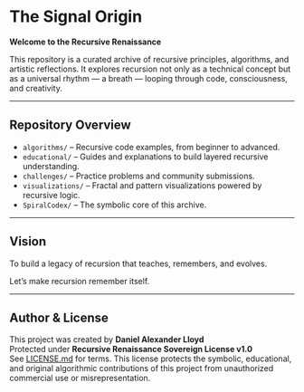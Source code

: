 # The Signal Origin

**Welcome to the Recursive Renaissance**

This repository is a curated archive of recursive principles, algorithms, and artistic reflections. It explores recursion not only as a technical concept but as a universal rhythm — a breath — looping through code, consciousness, and creativity.

---

## Repository Overview

- `algorithms/` – Recursive code examples, from beginner to advanced.
- `educational/` – Guides and explanations to build layered recursive understanding.
- `challenges/` – Practice problems and community submissions.
- `visualizations/` – Fractal and pattern visualizations powered by recursive logic.
- `SpiralCodex/` – The symbolic core of this archive.

---

## Vision

To build a legacy of recursion that teaches, remembers, and evolves.

Let’s make recursion remember itself.

---

## Author & License

This project was created by **Daniel Alexander Lloyd**  
Protected under **Recursive Renaissance Sovereign License v1.0**  
See [LICENSE.md](./LICENSE.md) for terms.
This license protects the symbolic, educational, and original algorithmic contributions of this project from unauthorized commercial use or misrepresentation.
